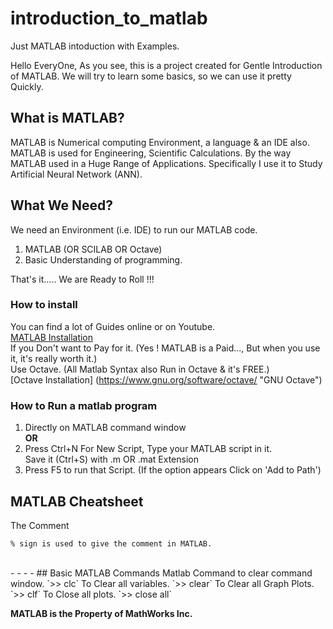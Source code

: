 # introduction_to_matlab
Just MATLAB intoduction with Examples.

Hello EveryOne,
As you see, this is a project created for Gentle Introduction of MATLAB.
We will try to learn some basics, so we can use it pretty Quickly.

## What is MATLAB?
MATLAB is Numerical computing Environment, a language & an IDE also.
MATLAB is used for Engineering, Scientific Calculations.
By the way MATLAB used in a Huge Range of Applications.
Specifically I use it to Study Artificial Neural Network (ANN).

## What We Need?
We need an Environment (i.e. IDE) to run our MATLAB code.
1. MATLAB (OR SCILAB OR Octave)
2. Basic Understanding of programming.


That's it..... We are Ready to Roll !!!

### How to install
You can find a lot of Guides online or on Youtube.<br>
[MATLAB Installation](http://mathworks.com/help/install/standard-installation-procedure.html "MATLAB Installation")<br>
If you Don't want to Pay for it. (Yes ! MATLAB is a Paid..., But when you use it, it's really worth it.)<br>
Use Octave. (All Matlab Syntax also Run in Octave & it's FREE.) <br>
[Octave Installation] (https://www.gnu.org/software/octave/ "GNU Octave")<br>

### How to Run a matlab program
1. Directly on MATLAB command window <br> **OR** <br>
2. Press Ctrl+N For New Script, Type your MATLAB script in it.<br> Save it (Ctrl+S) with .m OR .mat Extension<br>
3. Press F5 to run that Script. (If the option appears Click on 'Add to Path')<br>


## MATLAB Cheatsheet

The Comment
```
% sign is used to give the comment in MATLAB.
```
<br>
- - - -
## Basic MATLAB Commands
Matlab Command to clear command window.
`>> clc`
To Clear all variables.
`>> clear`
To Clear all Graph Plots.
`>> clf`
To Close all plots.
`>> close all`



**MATLAB is the Property of MathWorks Inc.**

